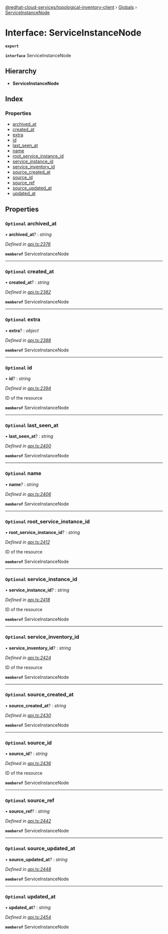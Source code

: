 [@redhat-cloud-services/topological-inventory-client](../README.md) › [Globals](../globals.md) › [ServiceInstanceNode](serviceinstancenode.md)

# Interface: ServiceInstanceNode

**`export`** 

**`interface`** ServiceInstanceNode

## Hierarchy

* **ServiceInstanceNode**

## Index

### Properties

* [archived_at](serviceinstancenode.md#optional-archived_at)
* [created_at](serviceinstancenode.md#optional-created_at)
* [extra](serviceinstancenode.md#optional-extra)
* [id](serviceinstancenode.md#optional-id)
* [last_seen_at](serviceinstancenode.md#optional-last_seen_at)
* [name](serviceinstancenode.md#optional-name)
* [root_service_instance_id](serviceinstancenode.md#optional-root_service_instance_id)
* [service_instance_id](serviceinstancenode.md#optional-service_instance_id)
* [service_inventory_id](serviceinstancenode.md#optional-service_inventory_id)
* [source_created_at](serviceinstancenode.md#optional-source_created_at)
* [source_id](serviceinstancenode.md#optional-source_id)
* [source_ref](serviceinstancenode.md#optional-source_ref)
* [source_updated_at](serviceinstancenode.md#optional-source_updated_at)
* [updated_at](serviceinstancenode.md#optional-updated_at)

## Properties

### `Optional` archived_at

• **archived_at**? : *string*

*Defined in [api.ts:2376](https://github.com/RedHatInsights/javascript-clients.gi/blob/master/packages/topological-inventory/api.ts#L2376)*

**`memberof`** ServiceInstanceNode

___

### `Optional` created_at

• **created_at**? : *string*

*Defined in [api.ts:2382](https://github.com/RedHatInsights/javascript-clients.gi/blob/master/packages/topological-inventory/api.ts#L2382)*

**`memberof`** ServiceInstanceNode

___

### `Optional` extra

• **extra**? : *object*

*Defined in [api.ts:2388](https://github.com/RedHatInsights/javascript-clients.gi/blob/master/packages/topological-inventory/api.ts#L2388)*

**`memberof`** ServiceInstanceNode

___

### `Optional` id

• **id**? : *string*

*Defined in [api.ts:2394](https://github.com/RedHatInsights/javascript-clients.gi/blob/master/packages/topological-inventory/api.ts#L2394)*

ID of the resource

**`memberof`** ServiceInstanceNode

___

### `Optional` last_seen_at

• **last_seen_at**? : *string*

*Defined in [api.ts:2400](https://github.com/RedHatInsights/javascript-clients.gi/blob/master/packages/topological-inventory/api.ts#L2400)*

**`memberof`** ServiceInstanceNode

___

### `Optional` name

• **name**? : *string*

*Defined in [api.ts:2406](https://github.com/RedHatInsights/javascript-clients.gi/blob/master/packages/topological-inventory/api.ts#L2406)*

**`memberof`** ServiceInstanceNode

___

### `Optional` root_service_instance_id

• **root_service_instance_id**? : *string*

*Defined in [api.ts:2412](https://github.com/RedHatInsights/javascript-clients.gi/blob/master/packages/topological-inventory/api.ts#L2412)*

ID of the resource

**`memberof`** ServiceInstanceNode

___

### `Optional` service_instance_id

• **service_instance_id**? : *string*

*Defined in [api.ts:2418](https://github.com/RedHatInsights/javascript-clients.gi/blob/master/packages/topological-inventory/api.ts#L2418)*

ID of the resource

**`memberof`** ServiceInstanceNode

___

### `Optional` service_inventory_id

• **service_inventory_id**? : *string*

*Defined in [api.ts:2424](https://github.com/RedHatInsights/javascript-clients.gi/blob/master/packages/topological-inventory/api.ts#L2424)*

ID of the resource

**`memberof`** ServiceInstanceNode

___

### `Optional` source_created_at

• **source_created_at**? : *string*

*Defined in [api.ts:2430](https://github.com/RedHatInsights/javascript-clients.gi/blob/master/packages/topological-inventory/api.ts#L2430)*

**`memberof`** ServiceInstanceNode

___

### `Optional` source_id

• **source_id**? : *string*

*Defined in [api.ts:2436](https://github.com/RedHatInsights/javascript-clients.gi/blob/master/packages/topological-inventory/api.ts#L2436)*

ID of the resource

**`memberof`** ServiceInstanceNode

___

### `Optional` source_ref

• **source_ref**? : *string*

*Defined in [api.ts:2442](https://github.com/RedHatInsights/javascript-clients.gi/blob/master/packages/topological-inventory/api.ts#L2442)*

**`memberof`** ServiceInstanceNode

___

### `Optional` source_updated_at

• **source_updated_at**? : *string*

*Defined in [api.ts:2448](https://github.com/RedHatInsights/javascript-clients.gi/blob/master/packages/topological-inventory/api.ts#L2448)*

**`memberof`** ServiceInstanceNode

___

### `Optional` updated_at

• **updated_at**? : *string*

*Defined in [api.ts:2454](https://github.com/RedHatInsights/javascript-clients.gi/blob/master/packages/topological-inventory/api.ts#L2454)*

**`memberof`** ServiceInstanceNode

